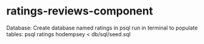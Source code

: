 # ratings-reviews-component

Database: 
Create database named ratings in psql 
run in terminal to populate tables: psql ratings hodempsey < db/sql/seed.sql

